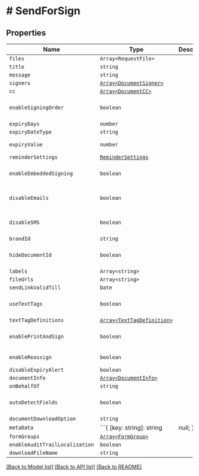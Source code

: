# # SendForSign



## Properties

Name | Type | Description | Notes
------------ | ------------- | ------------- | -------------
| `files` | ```Array<RequestFile>``` |   |  |
| `title` | ```string``` |   |  |
| `message` | ```string``` |   |  |
| `signers` | [```Array<DocumentSigner>```](DocumentSigner.md) |   |  |
| `cc` | [```Array<DocumentCC>```](DocumentCC.md) |   |  |
| `enableSigningOrder` | ```boolean``` |   |  [default to false] |
| `expiryDays` | ```number``` |   |  |
| `expiryDateType` | ```string``` |   |  |
| `expiryValue` | ```number``` |   |  [default to 60] |
| `reminderSettings` | [```ReminderSettings```](ReminderSettings.md) |   |  |
| `enableEmbeddedSigning` | ```boolean``` |   |  [default to false] |
| `disableEmails` | ```boolean``` |   |  [default to false] |
| `disableSMS` | ```boolean``` |   |  [default to false] |
| `brandId` | ```string``` |   |  |
| `hideDocumentId` | ```boolean``` |   |  [default to false] |
| `labels` | ```Array<string>``` |   |  |
| `fileUrls` | ```Array<string>``` |   |  |
| `sendLinkValidTill` | ```Date``` |   |  |
| `useTextTags` | ```boolean``` |   |  [default to false] |
| `textTagDefinitions` | [```Array<TextTagDefinition>```](TextTagDefinition.md) |   |  |
| `enablePrintAndSign` | ```boolean``` |   |  [default to false] |
| `enableReassign` | ```boolean``` |   |  [default to true] |
| `disableExpiryAlert` | ```boolean``` |   |  |
| `documentInfo` | [```Array<DocumentInfo>```](DocumentInfo.md) |   |  |
| `onBehalfOf` | ```string``` |   |  |
| `autoDetectFields` | ```boolean``` |   |  [default to false] |
| `documentDownloadOption` | ```string``` |   |  |
| `metaData` | ```{ [key: string]: string | null; }``` |   |  |
| `formGroups` | [```Array<FormGroup>```](FormGroup.md) |   |  |
| `enableAuditTrailLocalization` | ```boolean``` |   |  |
| `downloadFileName` | ```string``` |   |  |

[[Back to Model list]](../README.md#models) [[Back to API list]](../README.md#api-endpoints) [[Back to README]](../README.md)
